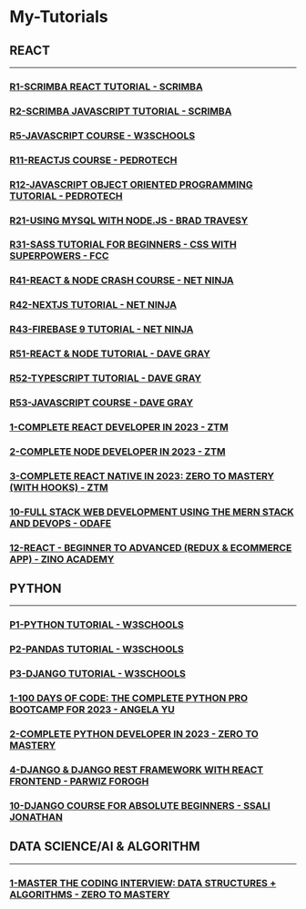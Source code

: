 # My-Tutorials

## REACT

---

### [R1-SCRIMBA REACT TUTORIAL - SCRIMBA](/courses/react/R1.md)

### [R2-SCRIMBA JAVASCRIPT TUTORIAL - SCRIMBA](/courses/react/R2.md)

### [R5-JAVASCRIPT COURSE - W3SCHOOLS](/courses/react/R5.md)

### [R11-REACTJS COURSE - PEDROTECH](/courses/react/R11.md)

### [R12-JAVASCRIPT OBJECT ORIENTED PROGRAMMING TUTORIAL - PEDROTECH](/courses/react/R12.md)

### [R21-USING MYSQL WITH NODE.JS - BRAD TRAVESY](/courses/react/R21.md)

### [R31-SASS TUTORIAL FOR BEGINNERS - CSS WITH SUPERPOWERS - FCC](/courses/react/R31.md)

### [R41-REACT & NODE CRASH COURSE - NET NINJA](/courses/react/R41.md)

### [R42-NEXTJS TUTORIAL - NET NINJA](/courses/react/R42.md)

### [R43-FIREBASE 9 TUTORIAL - NET NINJA](/courses/react/R43.md)

### [R51-REACT & NODE TUTORIAL - DAVE GRAY](/courses/react/R51.md)

### [R52-TYPESCRIPT TUTORIAL - DAVE GRAY](/courses/react/R52.md)

### [R53-JAVASCRIPT COURSE - DAVE GRAY](/courses/react/R53.md)

### [1-COMPLETE REACT DEVELOPER IN 2023 - ZTM](/courses/react/1.md)

### [2-COMPLETE NODE DEVELOPER IN 2023 - ZTM](/courses/react/2.md)

### [3-COMPLETE REACT NATIVE IN 2023: ZERO TO MASTERY (WITH HOOKS) - ZTM](/courses/react/3.md)

### [10-FULL STACK WEB DEVELOPMENT USING THE MERN STACK AND DEVOPS - ODAFE](/courses/react/10.md)

### [12-REACT - BEGINNER TO ADVANCED (REDUX & ECOMMERCE APP) - ZINO ACADEMY](/courses/react/12.md)

## PYTHON

---

### [P1-PYTHON TUTORIAL - W3SCHOOLS](/courses/python/P1.md)

### [P2-PANDAS TUTORIAL - W3SCHOOLS](/courses/python/P2.md)

### [P3-DJANGO TUTORIAL - W3SCHOOLS](/courses/python/P3.md)

### [1-100 DAYS OF CODE: THE COMPLETE PYTHON PRO BOOTCAMP FOR 2023 - ANGELA YU](/courses/python/1.md)

### [2-COMPLETE PYTHON DEVELOPER IN 2023 - ZERO TO MASTERY](/courses/python/2.md)

### [4-DJANGO & DJANGO REST FRAMEWORK WITH REACT FRONTEND - PARWIZ FOROGH](/courses/python/4.md)

### [10-DJANGO COURSE FOR ABSOLUTE BEGINNERS - SSALI JONATHAN](/courses/python/10.md)

## DATA SCIENCE/AI & ALGORITHM

---

### [1-MASTER THE CODING INTERVIEW: DATA STRUCTURES + ALGORITHMS - ZERO TO MASTERY](/courses/ds/1.md)
